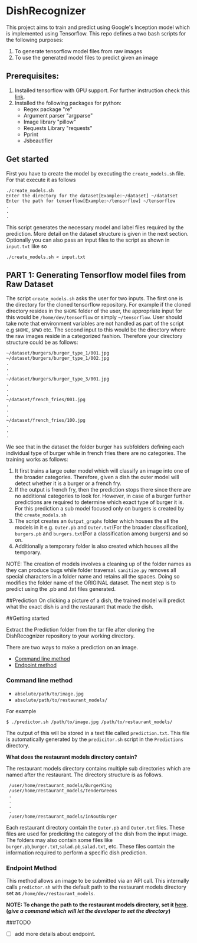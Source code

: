 # DishRecognizer
This project aims to train and predict using Google's Inception model which is implemented using Tensorflow. This repo defines a two bash scripts for the following purposes:
1. To generate tensorflow model files from raw images 
2. To use the generated model files to predict given an image

## Prerequisites:
1. Installed tensorflow with GPU support. For further instruction check this [link](https://www.tensorflow.org/install/).
2. Installed the following packages for python:
    * Regex package "re"
    * Argument parser "argparse"
    * Image library "pillow"
    * Requests Library "requests"
    * Pprint 
    * Jsbeautifier

## Get started
First you have to create the model by executing the ```create_models.sh``` file. For that execute it as follows
```
./create_models.sh 
Enter the directory for the dataset[Example:~/dataset] ~/datatset
Enter the path for tensorflow[Example:~/tensorflow] ~/tensorflow
.
.
.
```

This script generates the necessary model and label files required by the prediction. More detail on the dataset structure is given in the next section.
Optionally you can also pass an input files to the script as shown in ```input.txt``` like so
```
./create_models.sh < input.txt
```

## PART 1: Generating Tensorflow model files from Raw Dataset
The script ```create_models.sh``` asks the user for two inputs. The first one is the directory for the cloned tensorflow repository. For example if the cloned directory resides in the ```$HOME``` folder of the user, the appropriate input for this would be ```/home/dev/tensorflow``` or simply ```~/tensorflow```. User should take note that environment variables are not handled as part of the script e.g ```$HOME```, ```$PWD``` etc. The second input to this would be the directory where the raw images reside in a categorized fashion. Therefore your directory structure could be as follows:

```
~/dataset/burgers/burger_type_1/001.jpg
~/dataset/burgers/burger_type_1/002.jpg
.
.
.
~/dataset/burgers/burger_type_3/001.jpg
.
.
.
~/dataset/french_fries/001.jpg
.
.
.
~/dataset/french_fries/100.jpg
.
.
.
```

We see that in the dataset the folder burger has subfolders defining each individual type of burger while in french fries there are no categories. The training works as follows:
1. It first trains a large outer model which will classify an image into one of the broader categories. Therefore, given a dish the outer model will detect whether it is a burger or a french fry.
2. If the output is french fry, then the prediction stops there since there are no additional categories to look for. However, in case of a burger further predictions are required to determine which exact type of burger it is. For this prediction a sub model focused only on burgers is created by the ```create_models.sh```
3. The script creates an ```Output_graphs``` folder which houses the all the models in it e.g. ```Outer.pb``` and ```Outer.txt```(For the broader classification), ```burgers.pb``` and ```burgers.txt```(For a classification among burgers) and so on.
4. Additionally a temporary folder is also created which houses all the temporary.

NOTE: The creation of models involves a cleaning up of the folder names as they can produce bugs while folder traversal. `sanitize.py` removes all special characters in a folder name and retains all the spaces. Doing so modifies the folder name of the ORIGINAL dataset.  The next step is to predict using the .pb and .txt files generated.

##Prediction
On clicking a picture of a dish, the trained model will predict what the exact dish is and the restaurant that made the dish.

##Getting started

Extract the Prediction folder from the tar file after cloning the DishRecognizer repository to your working directory.

There are two ways to make a prediction on an image.

- [Command line method](#cmd)
- [Endpoint method](#endpoint)

### <a name="cmd"></a> Command line method
- `absolute/path/to/image.jpg`
- `absolute/path/to/restaurant_models/`

For example

`$ ./predictor.sh /path/to/image.jpg /path/to/restaurant_models/`

The output of this will be stored in a text file called `prediction.txt`. This file is automatically generated by the `predicitor.sh` script in the `Predictions` directory.

**What does the restaurant models directory contain?**

 The restaurant models directory contains multiple sub directories which are named after the restaurant. The directory structure is as follows.

```
 /user/home/restaurant_models/BurgerKing
 /user/home/restaurant_models/TenderGreens
 .
 .
 .
 .
 /user/home/restaurant_models/inNoutBurger
```

Each restaurant directory contain the `Outer.pb`
and `Outer.txt` files. These files are used for prediciting the category of the dish from the input image. The folders may also contain some files like `burger.pb`,`burger.txt`,`salad.pb`,`salad.txt`, etc. These files contain the information required to perform a specific dish prediction.

### <a name="endpoint"></a> Endpoint Method
This method allows an image to be submitted via an API call. This internally calls `predictor.sh` with the default path to the restaurant models directory set as `/home/dev/restaurant_models`.

**NOTE: To change the path to the restaurant models directory, set it [here](#linkToSetRestModelPath). (_give a command which will let the developer to set the directory_)**

###TODO

- [ ] add more details about endpoint.

